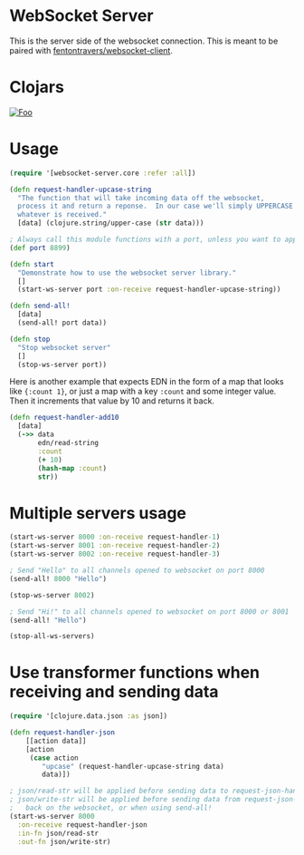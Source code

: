 # WebSocket Server

This is the server side of the websocket connection.  This is meant to
be paired with [fentontravers/websocket-client](https://github.com/fentontravers/websocket-client).

# Clojars

<a href="https://clojars.org/juleffel/websocket-server/" target="_blank">![Foo](https://clojars.org/juleffel/websocket-server/latest-version.svg)</a>

# Usage

```clojure
(require '[websocket-server.core :refer :all])

(defn request-handler-upcase-string
  "The function that will take incoming data off the websocket,
  process it and return a reponse.  In our case we'll simply UPPERCASE
  whatever is received."
  [data] (clojure.string/upper-case (str data)))

; Always call this module functions with a port, unless you want to apply it to every server you opened on all ports.
(def port 8899)

(defn start
  "Demonstrate how to use the websocket server library."
  []
  (start-ws-server port :on-receive request-handler-upcase-string))

(defn send-all!
  [data]
  (send-all! port data))

(defn stop
  "Stop websocket server"
  []
  (stop-ws-server port))
```
  
Here is another example that expects EDN in the form of a map that
looks like `{:count 1}`, or just a map with a key `:count` and some
integer value.  Then it increments that value by 10 and returns it
back.

```clojure
(defn request-handler-add10 
  [data]
  (->> data
       edn/read-string
       :count
       (+ 10)
       (hash-map :count)
       str))
```

# Multiple servers usage

```clojure
(start-ws-server 8000 :on-receive request-handler-1)
(start-ws-server 8001 :on-receive request-handler-2)
(start-ws-server 8002 :on-receive request-handler-3)

; Send "Hello" to all channels opened to websocket on port 8000
(send-all! 8000 "Hello")

(stop-ws-server 8002)

; Send "Hi!" to all channels opened to websocket on port 8000 or 8001
(send-all! "Hello")

(stop-all-ws-servers)
```

# Use transformer functions when receiving and sending data

```clojure
(require '[clojure.data.json :as json])

(defn request-handler-json
    [[action data]]
    [action
     (case action
        "upcase" (request-handler-upcase-string data)
        data)])

; json/read-str will be applied before sending data to request-json-handler
; json/write-str will be applied before sending data from request-json-handler
;   back on the websocket, or when using send-all!
(start-ws-server 8000
  :on-receive request-handler-json
  :in-fn json/read-str
  :out-fn json/write-str)
```

